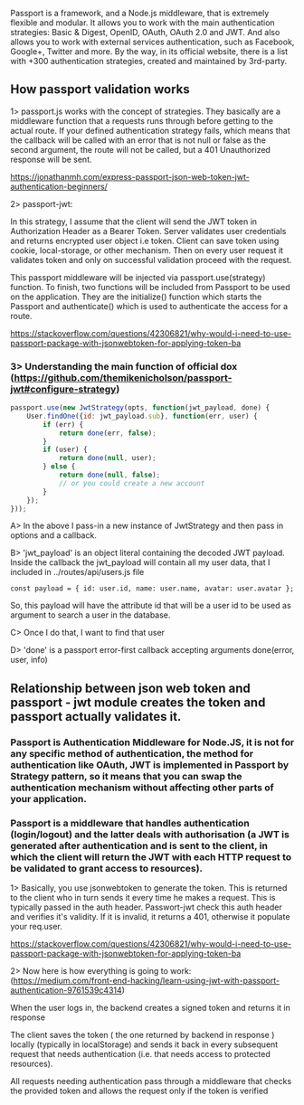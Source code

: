 Passport is a framework, and a Node.js middleware, that is extremely flexible and modular. It allows you to work with the main authentication strategies: Basic & Digest, OpenID, OAuth, OAuth 2.0 and JWT. And also allows you to work with external services authentication, such as Facebook, Google+, Twitter and more. By the way, in its official website, there is a list with +300 authentication strategies, created and maintained by 3rd-party.

## How passport validation works

1> passport.js works with the concept of strategies. They basically are a middleware function that a requests runs through before getting to the actual route. If your defined authentication strategy fails, which means that the callback will be called with an error that is not null or false as the second argument, the route will not be called, but a 401 Unauthorized response will be sent.

https://jonathanmh.com/express-passport-json-web-token-jwt-authentication-beginners/


2> passport-jwt:

In this strategy, I assume that the client will send the JWT token in Authorization Header as a Bearer Token.
Server validates user credentials and returns encrypted user object i.e token. Client can save token using cookie, local-storage, or other mechanism. Then on every user request it validates token and only on successful validation proceed with the request.

This passport middleware will be injected via passport.use(strategy) function. To finish, two functions will be included from Passport to be used on the application. They are the initialize() function which starts the Passport and authenticate() which is used to authenticate the access for a route.

https://stackoverflow.com/questions/42306821/why-would-i-need-to-use-passport-package-with-jsonwebtoken-for-applying-token-ba

### 3> Understanding the main function of official dox (https://github.com/themikenicholson/passport-jwt#configure-strategy)

```js
passport.use(new JwtStrategy(opts, function(jwt_payload, done) {
    User.findOne({id: jwt_payload.sub}, function(err, user) {
        if (err) {
            return done(err, false);
        }
        if (user) {
            return done(null, user);
        } else {
            return done(null, false);
            // or you could create a new account
        }
    });
}));
```
A> In the above I pass-in a new instance of JwtStrategy and then pass in options and a callback.

B> 'jwt_payload' is an object literal containing the decoded JWT payload. Inside the callback the jwt_payload will contain all my user data, that I included in ../routes/api/users.js file

``const payload = { id: user.id, name: user.name, avatar: user.avatar };``

So, this payload will have the attribute id that will be a user id to be used as argument to search a user in the database.

C> Once I do that, I want to find that user

D> 'done' is a passport error-first callback accepting arguments done(error, user, info)


## Relationship between json web token and passport - jwt module creates the token and passport actually validates it.

### Passport is Authentication Middleware for Node.JS, it is not for any specific method of authentication, the method for authentication like OAuth, JWT is implemented in Passport by Strategy pattern, so it means that you can swap the authentication mechanism without affecting other parts of your application.

###  Passport is a middleware that handles authentication (login/logout) and the latter deals with authorisation (a JWT is generated after authentication and is sent to the client, in which the client will return the JWT with each HTTP request to be validated to grant access to resources).

1> Basically, you use jsonwebtoken to generate the token. This is returned to the client who in turn sends it every time he makes a request. This is typically passed in the auth header. Passwort-jwt check this auth header and verifies it's validity. If it is invalid, it returns a 401, otherwise it populate your req.user.

https://stackoverflow.com/questions/42306821/why-would-i-need-to-use-passport-package-with-jsonwebtoken-for-applying-token-ba


2> Now here is how everything is going to work:
(https://medium.com/front-end-hacking/learn-using-jwt-with-passport-authentication-9761539c4314)

When the user logs in, the backend creates a signed token and returns it in response

The client saves the token ( the one returned by backend in response ) locally (typically in localStorage) and sends it back in every subsequent request that needs authentication (i.e. that needs access to protected resources).

All requests needing authentication pass through a middleware that checks the provided token and allows the request only if the token is verified


